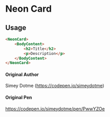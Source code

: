 #	Neon Card

## Usage
```html
<NeonCard>
    <BodyContent>
        <h2>Title</h2>
        <p>Description</p>
    </BodyContent>
</NeonCard>
```

#### Original Author

Simey Dotme (https://codepen.io/simeydotme)

#### Original Pen

https://codepen.io/simeydotme/pen/PwwYZOe


